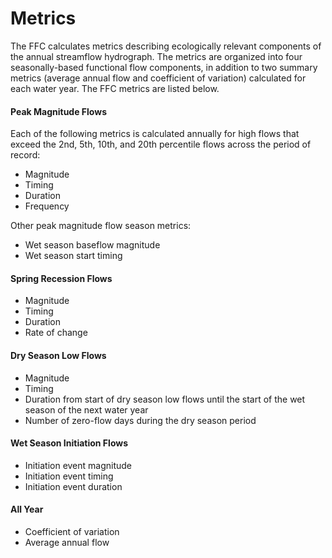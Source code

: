 # Metrics

The FFC calculates metrics describing ecologically relevant components of the annual streamflow hydrograph. The metrics are organized into four seasonally-based functional flow components, in addition to two summary metrics \(average annual flow and coefficient of variation\) calculated for each water year. The FFC metrics are listed below.

#### Peak Magnitude Flows

Each of the following metrics is calculated annually for high flows that exceed the 2nd, 5th, 10th, and 20th percentile flows across the period of record:

* Magnitude
* Timing
* Duration
* Frequency

Other peak magnitude flow season metrics:

* Wet season baseflow magnitude
* Wet season start timing

#### Spring Recession Flows

* Magnitude
* Timing
* Duration
* Rate of change

#### Dry Season Low Flows

* Magnitude
* Timing
* Duration from start of dry season low flows until the start of the wet season of the next water year
* Number of zero-flow days during the dry season period

#### Wet Season Initiation Flows

* Initiation event magnitude
* Initiation event timing
* Initiation event duration

#### All Year

* Coefficient of variation
* Average annual flow
